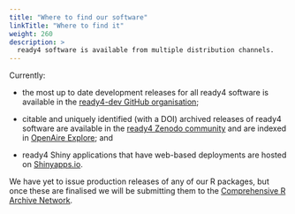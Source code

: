 ```yaml
---
title: "Where to find our software"
linkTitle: "Where to find it"
weight: 260
description: >
  ready4 software is available from multiple distribution channels.
---
```


Currently:

- the most up to date development releases for all ready4 software is available in the [ready4-dev GitHub organisation](https://github.com/ready4-dev); 

- citable and uniquely identified (with a DOI) archived releases of ready4 software are available in the [ready4 Zenodo community](https://zenodo.org/communities/ready4) and are indexed in [OpenAire Explore](https://explore.openaire.eu); and

- ready4 Shiny applications that have web-based deployments are hosted on [Shinyapps.io](https://www.shinyapps.io).


We have yet to issue production releases of any of our R packages, but once these are finalised we will be submitting them to the [Comprehensive R Archive Network](https://cran.r-project.org). 



